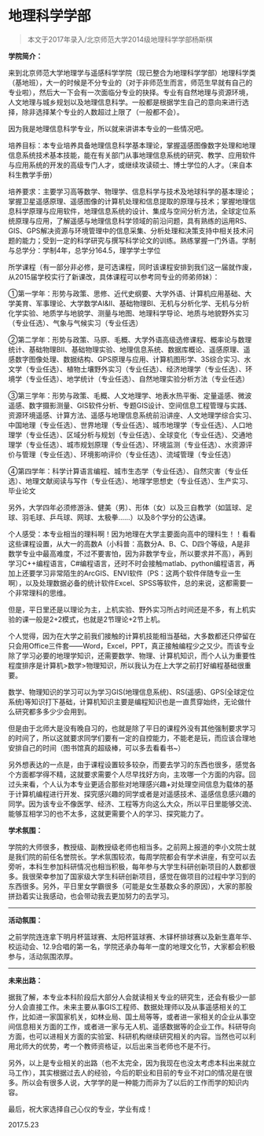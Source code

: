 
# 地理科学学部  

> 本文于2017年录入/北京师范大学2014级地理科学学部杨斯棋  



**学院简介：**

来到北京师范大学地理学与遥感科学学院（现已整合为地理科学学部）地理科学类（基地班），大一的时候是不分专业的（对于非师范生而言，师范生早就有自己的专业啦），然后大一下会有一次面临分专业的抉择。专业有自然地理与资源环境，人文地理与城乡规划以及地理信息科学。一般都是根据学生自己的意向来进行选择，除非选择某个专业的人数超过上限了（一般都不会）。

因为我是地理信息科学专业，所以就来讲讲本专业的一些情况吧。

培养目标：本专业培养具备地理信息科学基本理论，掌握遥感图像数字处理和地理信息系统技术基本技能，能在有关部门从事地理信息系统的研究、教学、应用软件与应用系统的开发的高级专门人才，或继续攻读硕士、博士学位的人才。（来自本科生教学手册）

培养要求：主要学习高等数学、物理学、信息科学与技术及地球科学的基本理论；掌握卫星遥感原理、遥感图像的计算机处理和信息提取的原理与技术；掌握地理信息科学原理与应用软件，地理信息系统的设计、集成与空间分析方法，全球定位系统原理与应用，了解遥感与地理信息科学领域的前沿问题，具有熟练的运用RS、GIS、GPS解决资源与环境管理中的信息采集、分析处理和决策支持中相关技术问题的能力；受到一定的科学研究与撰写科学论文的训练。熟练掌握一门外语。学制与总学分：学制4年，总学分164.5，理学学士学位

所学课程（有一部分非必修，是可选课程，同时该课程安排到我们这一届就作废，从2015届学校实行了新课改，具体课程可以参考同专业的师弟师妹）：

①第一学年：形势与政策、思修、近代史纲要、大学外语、计算机应用基础、大学美育、军事理论、大学数学AI&amp;II、基础物理BI、无机与分析化学、无机与分析化学实验、地质学与地貌学、测量与地图、地理科学导论、地质与地貌野外实习（专业任选）、气象与气候实习（专业任选）

②第二学年：形势与政策、马原、毛概、大学外语高级选修课程、概率论与数理统计、基础物理BII、基础物理实验、地理信息系统、数据库概论、遥感原理、遥感数字图像处理、数据结构、GPS原理与应用、计算机图形学、3S综合实习、水文学（专业任选）、植物土壤野外实习（专业任选）、经济地理学（专业任选）、环境学（专业任选）、地学统计（专业任选）、自然地理实验分析方法（专业任选）

③第三学年：形势与政策、毛概、人文地理学、地表水热平衡、定量遥感、微波遥感、数字摄影测量、GIS软件分析、专题GIS设计、空间信息工程管理与实践、资源环境遥感、计算方法、遥感与地理信息系统前沿讲座、人文地理学综合实习、中国地理（专业任选）、世界地理（专业任选）、城市地理学（专业任选）、人口地理学（专业任选）、区域分析与规划（专业任选）、全球变化（专业任选）、交通地理学（专业任选）、城市规划原理（专业任选）、环境监测（专业任选）、水资源评价与管理（专业任选）、环境影响评价（专业任选）、流域管理（专业任选）

④第四学年：科学计算语言编程、城市生态学（专业任选）、自然灾害（专业任选）、地理文献阅读与写作（专业任选）、地理学思想史（专业任选）、生产实习、毕业论文

另外，大学四年必须修游泳、健美（男）、形体（女）以及三自教学（如篮球、足球、羽毛球、乒乓球、网球、太极拳……）以及8个学分的公选课。

个人感受：本专业相当的理科啊！因为地理在大学主要面向高中的理科生！！看看这些课程设置，从大一的高数A（小科普：高数分A、B、C、D四个等级，A是非数学专业中最高难度，不过不要害怕，因为非数学专业，所以要求并不高），再到学习C++编程语言，C#编程语言，还时不时会接触matlab、python编程语言，再加上还要学习非常陌生的ArcGIS、ENVI软件（PS：这两个软件伴随专业一生啊），以及处理数据必备的统计软件Excel、SPSS等软件，总的来说，这都需要一个非常理科的思维。

但是，平日里还是以理论为主，上机实验、野外实习所占时间还是不多，有上机实验的课一般是2+2模式，也就是2节理论+2节上机。

个人觉得，因为在大学之前我们接触的计算机技能相当基础，大多数都还只停留在只会用Office三件套——Word，Excel，PPT，真正接触编程少之又少。而该专业除了学习必要的地理学知识，还需要数学、物理、计算机知识，而个人认为重要性程度排序是计算机&gt;数学&gt;物理知识，所以我认为在上大学之前打好编程基础很重要。

数学、物理知识的学习可以为学习GIS(地理信息系统)、RS(遥感)、GPS(全球定位系统)等知识打下基础，计算机知识主要是编程知识也是一直贯穿始终，无论做什么研究都多多少少会用到。

但是由于北师大是没有晚自习的，也就是除了平日的课程外没有其他强制要求学习的时间了，所以这就要求同学们要有一定的自控能力，不能老是玩，而应该合理地安排自己的时间（图书馆真的超级棒，可以多去看看书~）

另外想表达的一点是，由于课程设置较多较杂，而要去学习的东西也很多，感觉各个方面都学得不精，这就要求需要个人尽早找好方向，主攻哪一个方面的内容。回过头来看，个人认为本专业更适合那些对地理感兴趣+对处理空间信息为载体的基于计算机编程进行开发、探究感兴趣的同学或者是对遥感技术、遥感信息感兴趣的同学。因为该专业不像医学、经济、工程等方向这么大众，所以平日里能够交流、能够互相学习的也不太多，这就更需要个人的学习、探究能力了。



**学术氛围：**

学院的大师很多，教授级、副教授级老师也相当多。之前网上报道的李小文院士就是我们院的前任名誉院长。学术氛围较浓，每周学院都会有学术讲座，有空可以去旁听，本科生参加科研情况也相当积极，每年参与大学生科研创新项目的人数都很多。我很荣幸参加了国家级大学生科研创新项目，感觉在做项目的过程中学习到的东西很多。另外，平日里女学霸很多（可能是女生基数众多的原因），大家的那股拼劲着实让我感动，也会带动我去更加努力的去学习。

****

**活动氛围：**

之前学院连连拿下明月杯篮球赛、太阳杯篮球赛、木铎杯排球赛以及新生嘉年华、校运动会、12.9合唱的第一名，学院还承办每年一度的地理文化节，大家都会积极参与，活动氛围浓厚。

****

**未来出路：**

据我了解，本专业本科阶段后大部分人会就读相关专业的研究生，还会有极少一部分人会直接工作。未来主要从事GIS工程师、数据处理师以及从事遥感相关的工作，比如进一家国家机关，如林业局、国土局等等，或者进一家相关的企业从事空间信息相关方面的工作，或者进一家与无人机、遥感数据等的企业工作。科研导向方面，也可以进相关方面的实验室、科研机构继续研究相关的内容。当然也可以利用北师大的优势，考一个教师资格证，以后出来当老师也不是不行。

另外，以上是专业相关的出路（也不太完全，因为我现在也没太考虑本科出来就立马工作），其实根据过去人的经验，今后的职业和目前的专业不对口的情况是在很多。所以会有很多人说，大学学的是一种能力而非为了以后的工作而学的知识内容。

最后，祝大家选择自己心仪的专业，学业有成！

2017.5.23


